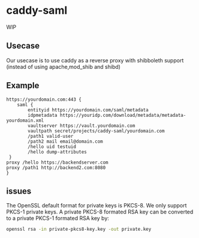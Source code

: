 # caddy-saml

WIP

## Usecase
Our usecase is to use caddy as a reverse proxy with shibboleth support (instead of using apache,mod_shib and shibd)

## Example
```
https://yourdomain.com:443 {
    saml {
        entityid https://yourdomain.com/saml/metadata
        idpmetadata https://youridp.com/download/metadata/metadata-yourdomain.xml
        vaultserver https://vault.yourdomain.com
        vaultpath secret/projects/caddy-saml/yourdomain.com
        /path1 valid-user
        /path2 mail email@domain.com
        /hello uid testuid
        /hello dump-attributes
 }
proxy /hello https://backendserver.com
proxy /path1 http://backend2.com:8080
}
```

## issues
The OpenSSL default format for private keys is PKCS-8. We only support PKCS-1 private keys.
A private PKCS-8 formated RSA key can be converted to a private PKCS-1 formated RSA key by:

```sh
openssl rsa -in private-pkcs8-key.key -out private.key
```  

